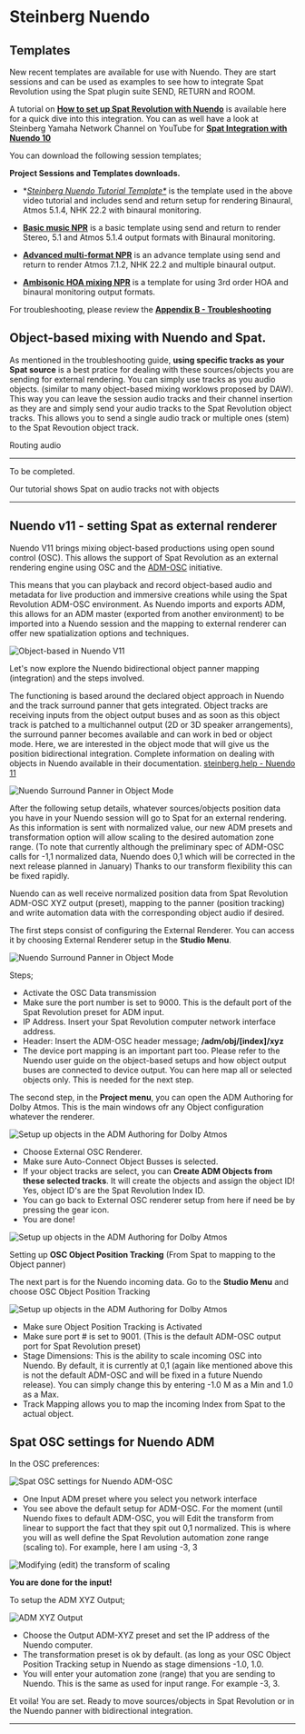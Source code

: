 # Steinberg Nuendo

## Templates

New recent templates are available for use with Nuendo. They are start sessions and can be used as examples to see how to integrate Spat Revolution using the Spat plugin suite SEND, RETURN and ROOM.

A tutorial on **[How to set up Spat Revolution with Nuendo](https://youtu.be/DIE2RiB_i8I)** is available here for a quick dive into this integration. You can as well have a look at Steinberg Yamaha Network Channel on YouTube for **[Spat Integration with Nuendo 10](https://youtu.be/qHCQsidXSbA?list=PL_Dcg2GwhLHnXUC8_X0rrvKmGR3D-BEgT)**

You can download the following session templates;

**Project Sessions and Templates downloads.**

* **[Steinberg Nuendo Tutorial Template*](https://public.3.basecamp.com/p/CsyXhCZjbdBXj8rrrDRSAV5w)* is the template used in the above video tutorial and includes send and return setup for rendering Binaural, Atmos 5.1.4, NHK 22.2 with binaural monitoring.


* **[Basic music NPR](https://public.3.basecamp.com/p/yRVeYRi4Co8mRm3FFU4Zhjt6)**  is a basic template using send and return to render Stereo, 5.1 and Atmos 5.1.4 output formats with Binaural monitoring.


* **[Advanced multi-format NPR](https://public.3.basecamp.com/p/TMikxYY8Z9D1dnkaAgG9uFE8)**  is an advance template using send and return to render Atmos 7.1.2, NHK 22.2 and multiple binaural output.


* **[Ambisonic HOA mixing NPR](https://public.3.basecamp.com/p/FgvZBZWodG9qUVCGtuXSxCFk)** is a template for using 3rd order HOA and  binaural monitoring output formats.


For troubleshooting, please review the **[Appendix B - Troubleshooting](Appendix_B.md)**


## Object-based mixing with Nuendo and Spat.

As mentioned in the troubleshooting guide, **using specific tracks as your Spat source** is a best pratice for dealing with these sources/objects you are sending for external rendering. You can simply use tracks as you audio objects. (similar to many object-based mixing worklows proposed by DAW). This way you can leave the session audio tracks and their channel insertion as they are and simply send your audio tracks to the Spat Revolution object tracks. This allows you to send a single audio track or multiple ones (stem) to the Spat Revoution object track.

Routing audio 

---

To be completed.

Our tutorial shows Spat on audio tracks not with objects

---



## Nuendo v11 - setting Spat as external renderer 

Nuendo V11 brings mixing object-based productions using open sound control (OSC). This allows the support of Spat Revolution as an external rendering engine using OSC and the [ADM-OSC](Ecosystem_ADM_OSC.md) initiative.

This means that you can playback and record object-based audio and metadata for live production and immersive creations while using the Spat Revolution ADM-OSC environment. As Nuendo imports and exports ADM, this allows for an ADM master (exported from another environment) to be imported into a Nuendo session and the mapping to external renderer can offer new spatialization options and techniques. 

![Object-based in Nuendo V11](include/nuendo_adm_1.png ':size=800')


Let's now explore the Nuendo bidirectional object panner mapping (integration) and the steps involved.

The functioning is based around the declared object approach in Nuendo and the track surround panner that gets integrated.  Object tracks are receiving inputs from the object output buses and as soon as this object track is patched to a multichannel output (2D or 3D speaker arrangements), the surround panner becomes available and can work in bed or object mode. Here, we are interested in the object mode that will give us the position bidirectional integration. Complete information on dealing with objects in Nuendo available in their documentation. [steinberg.help - Nuendo 11](https://www.steinberg.help/nuendo-manuals/nuendo/nuendo-11/
)

![Nuendo Surround Panner in Object Mode](include/nuendo_adm_2.png ':size=500')


After the following setup details,  whatever sources/objects position data you have in your Nuendo session will go to Spat for an external rendering. As this information is sent with normalized value, our new ADM presets and transformation option will allow scaling to the desired automation zone range. (To note that currently although the preliminary spec of ADM-OSC calls for -1,1 normalized data,  Nuendo does 0,1 which will be corrected in the next release planned in January) Thanks to our transform flexibility this can be fixed rapidly.

Nuendo can as well receive normalized position data from Spat Revolution ADM-OSC XYZ output (preset), mapping to the panner (position tracking) and write automation data with the corresponding object audio if desired.

The first steps consist of configuring the External Renderer. You can access it by choosing External Renderer setup in the **Studio Menu**.

![Nuendo Surround Panner in Object Mode](include/nuendo_adm_3.png ':size=400')

Steps;

* Activate the OSC Data transmission
* Make sure the port number is set to 9000. This is the default port of the Spat Revolution preset for ADM input.
* IP Address. Insert your Spat Revolution computer network interface address.
* Header: Insert the ADM-OSC header message; **/adm/obj/[index]/xyz**
* The device port mapping is an important part too. Please refer to the Nuendo user guide on the object-based setups and how object output buses are connected to device output. You can here map all or selected objects only. This is needed for the next step.

The second step, in the **Project menu**,  you can open the ADM Authoring for Dolby Atmos. This is the main windows ofr any Object configuration whatever the renderer. 

![Setup up objects in the ADM Authoring for Dolby Atmos](include/nuendo_adm_4.png ':size=800')

* Choose External OSC Renderer.
* Make sure Auto-Connect Object Busses is selected.
* If your object tracks are select, you can **Create ADM Objects from these selected tracks**. It will create the objects and assign the object ID! Yes, object ID's are the Spat Revolution Index ID.
* You can go back to External OSC renderer setup from here if need be by pressing the gear icon.
* You are done!

![Setup up objects in the ADM Authoring for Dolby Atmos](include/nuendo_adm_5.png ':size=800')

Setting up **OSC Object Position Tracking** (From Spat to mapping to the Object panner)

The next part is for the Nuendo incoming data. Go to the **Studio Menu** and choose OSC Object Position Tracking

![Setup up objects in the ADM Authoring for Dolby Atmos](include/nuendo_adm_6.png ':size=400')

* Make sure Object Position Tracking is Activated
* Make sure port # is set to 9001. (This is the default ADM-OSC output port for Spat Revolution preset)
* Stage Dimensions: This is the ability to scale incoming OSC into Nuendo. By default, it is currently at 0,1 (again like mentioned above this is not the default ADM-OSC and will be fixed in a future Nuendo release). You can simply change this by entering -1.0 M as a Min and 1.0 as a Max.
* Track Mapping allows you to map the incoming Index from Spat to the actual object.

## Spat OSC settings for Nuendo ADM

In the OSC preferences:

![Spat OSC settings for Nuendo ADM-OSC](include/nuendo_adm_7.png ':size=600')

* One Input ADM preset where you select you network interface
* You see above  the default setup for ADM-OSC. For the moment (until Nuendo fixes to default ADM-OSC, you will Edit the transform  from linear to support the fact that they spit out 0,1 normalized. This is where you will as well define the Spat Revolution automation zone range (scaling to). For example, here I am using -3, 3

![Modifying (edit) the transform of scaling](include/nuendo_adm_8.png ':size=300')

**You are done for the input!**


To setup the ADM XYZ Output;

![ADM XYZ Output](include/nuendo_adm_9.png ':size=600')

* Choose the Output ADM-XYZ preset and set the IP address of the Nuendo computer.
* The transformation preset is ok by default. (as long as your OSC Object Position Tracking setup in Nuendo as stage dimensions -1.0, 1.0. 
* You will enter your automation zone (range) that you are sending to Nuendo. This is the same as used for input range. For example -3, 3.


Et voila! You are set. Ready to move sources/objects in Spat Revolution or in the Nuendo panner with bidirectional integration.

---
